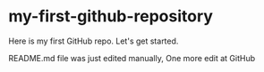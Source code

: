 # my-first-github-repository
Here is my first GitHub repo. Let's get started.

README.md file was just edited manually, One more edit at GitHub
